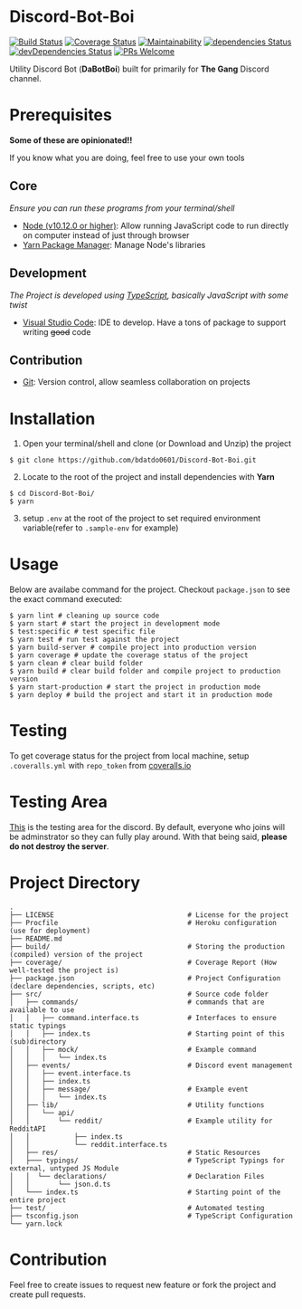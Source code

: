 # Discord-Bot-Boi

[![Build Status](https://travis-ci.org/bdatdo0601/Discord-Bot-Boi.svg?branch=master)](https://travis-ci.org/bdatdo0601/Discord-Bot-Boi)
[![Coverage Status](https://coveralls.io/repos/github/bdatdo0601/Discord-Bot-Boi/badge.svg?branch=master)](https://coveralls.io/github/bdatdo0601/Discord-Bot-Boi?branch=master)
[![Maintainability](https://api.codeclimate.com/v1/badges/d31a3f2912c9a209c096/maintainability)](https://codeclimate.com/github/bdatdo0601/Discord-Bot-Boi/maintainability)
[![dependencies Status](https://david-dm.org/bdatdo0601/Discord-Bot-Boi/status.svg)](https://david-dm.org/bdatdo0601/Discord-Bot-Boi)
[![devDependencies Status](https://david-dm.org/bdatdo0601/Discord-Bot-Boi/dev-status.svg)](https://david-dm.org/bdatdo0601/Discord-Bot-Boi?type=dev)
[![PRs Welcome](https://img.shields.io/badge/PRs-welcome-brightgreen.svg?style=flat-square)](http://makeapullrequest.com)

Utility Discord Bot (**DaBotBoi**) built for primarily for **The Gang** Discord channel.

# Prerequisites

**Some of these are opinionated!!**

If you know what you are doing, feel free to use your own tools

## Core

_Ensure you can run these programs from your terminal/shell_

- [Node (v10.12.0 or higher)](https://nodejs.org/en/): Allow running JavaScript code to run directly on computer instead of just through browser
- [Yarn Package Manager](https://yarnpkg.com/en/): Manage Node's libraries

## Development

_The Project is developed using [TypeScript](https://www.typescriptlang.org/), basically JavaScript with some twist_

- [Visual Studio Code](https://code.visualstudio.com/): IDE to develop. Have a tons of package to support writing ~~good~~ code

## Contribution

- [Git](https://git-scm.com/): Version control, allow seamless collaboration on projects

# Installation

1. Open your terminal/shell and clone (or Download and Unzip) the project

```shell
$ git clone https://github.com/bdatdo0601/Discord-Bot-Boi.git
```

2. Locate to the root of the project and install dependencies with **Yarn**

```shell
$ cd Discord-Bot-Boi/
$ yarn
```

3. setup `.env` at the root of the project to set required environment variable(refer to `.sample-env` for example)

# Usage

Below are availabe command for the project. Checkout `package.json` to see the exact command executed:

```shell
$ yarn lint # cleaning up source code
$ yarn start # start the project in development mode
$ test:specific # test specific file
$ yarn test # run test against the project
$ yarn build-server # compile project into production version
$ yarn coverage # update the coverage status of the project
$ yarn clean # clear build folder
$ yarn build # clear build folder and compile project to production version
$ yarn start-production # start the project in production mode
$ yarn deploy # build the project and start it in production mode
```

# Testing

To get coverage status for the project from local machine, setup `.coveralls.yml` with `repo_token` from [coveralls.io](https://coveralls.io)

# Testing Area

[This](https://discord.gg/BNu8uTe) is the testing area for the discord. By default, everyone who joins will be adminstrator so they can fully play around. With that being said, **please do not destroy the server**.

# Project Directory

```tree
.
├── LICENSE                                 # License for the project
├── Procfile                                # Heroku configuration (use for deployment)
├── README.md
├── build/                                  # Storing the production (compiled) version of the project
├── coverage/                               # Coverage Report (How well-tested the project is)
├── package.json                            # Project Configuration (declare dependencies, scripts, etc)
├── src/                                    # Source code folder
│   ├── commands/                           # commands that are available to use
│   │   ├── command.interface.ts            # Interfaces to ensure static typings
│   │   ├── index.ts                        # Starting point of this (sub)directory
│   │   ├── mock/                           # Example command
│   │   │   └── index.ts
│   ├── events/                             # Discord event management
│   │   ├── event.interface.ts
│   │   ├── index.ts
│   │   ├── message/                        # Example event
│   │   │   └── index.ts
│   ├── lib/                                # Utility functions
│   │   └── api/
│   │       └── reddit/                     # Example utility for RedditAPI
│   │           ├── index.ts
│   │           └── reddit.interface.ts
│   ├── res/                                # Static Resources
│   ├─── typings/                           # TypeScript Typings for external, untyped JS Module
│   │  └── declarations/                    # Declaration Files
│   │       └── json.d.ts
│   └─── index.ts                           # Starting point of the entire project
├── test/                                   # Automated testing
├── tsconfig.json                           # TypeScript Configuration
└── yarn.lock
```

# Contribution

Feel free to create issues to request new feature or fork the project and create pull requests.
